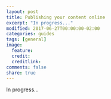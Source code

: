 ```yaml
---
layout: post
title: Publishing your content online
excerpt: "In progress..."
modified: 2017-06-27T00:00:00-02:00
categories: guides
tags: [general]
image:
  feature:
  credit:
  creditlink:
comments: false
share: true
---
```


In progress...
